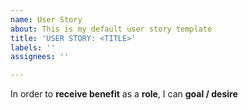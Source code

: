 ```yaml
---
name: User Story
about: This is my default user story template
title: 'USER STORY: <TITLE>'
labels: ''
assignees: ''

---
```


In order to  **receive benefit** as a **role**, I can **goal / desire**
